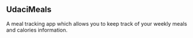 ## UdaciMeals

A meal tracking app which allows you to keep track of your weekly meals and calories information.
